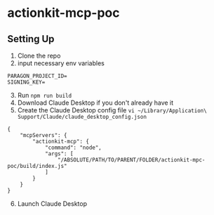 # actionkit-mcp-poc
## Setting Up
1) Clone the repo
2) input necessary env variables
```
PARAGON_PROJECT_ID=
SIGNING_KEY=
```
3) Run `npm run build`
4) Download Claude Desktop if you don't already have it
5) Create the Claude Desktop config file `vi ~/Library/Application\ Support/Claude/claude_desktop_config.json`
```
{
    "mcpServers": {
        "actionkit-mcp": {
            "command": "node",
            "args": [
                "/ABSOLUTE/PATH/TO/PARENT/FOLDER/actionkit-mpc-poc/build/index.js"
            ]
        }
    }
}
```
6) Launch Claude Desktop

